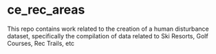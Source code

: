 # ce_rec_areas
This repo contains work related to the creation of a human disturbance dataset, specifically the compilation of data related to Ski Resorts, Golf Courses, Rec Trails, etc
